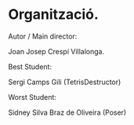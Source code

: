 # Organització.

Autor / Main director:

Joan Josep Crespí Villalonga.

Best Student:

Sergi Camps Gili (TetrisDestructor)

Worst Student:

Sidney Silva Braz de Oliveira (Poser)

